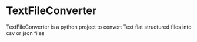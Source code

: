 # TextFileConverter
TextFileConverter is a python project to convert Text flat structured files into csv or json files 
